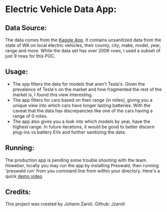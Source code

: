 # Electric Vehicle Data App:
  
## Data Source:
The data comes from the [Kaggle App](https://www.kaggle.com/datasets/yashdogra/ev-bhebic-c). 
It contains unsanitized data from the state of WA on local electric vehicles, their county, city, make, model, year, range and more.
While the data set has over 200K rows, I used a subset of just 9 rows for this POC.
  
## Usage:
- The spp filters the data for models that aren't Tesla's. Given the prevalence of Tesla's on the market and how fragmented the rest of the market is, I found this view interesting.
- The app filters for cars based on their range (in miles), giving you a unique view into which cars have longer lasting batteries. With the caveat that the data has discrepancies like one of the cars having a range of 0 miles.
- The app also gives you a look into which models by year, have the highest range. In future iterations, it would be good to better discern plug-ins vs battery EVs and further sanitizing the data.
  
## Running:
The production app is pending some trouble shooting with the team. Howeber, locally you may run the app by installing Preswald, then running 'preswald run' from you command line from within your directory.
Here's a quick [demo video](https://drive.google.com/file/d/1exwL1adEfWTMJRWUwMeqPWj2KeqjZf1I/view?usp=drive_link)
  
## Credits:
This project was created by Johann Zaroli. Github: Jzaroli
